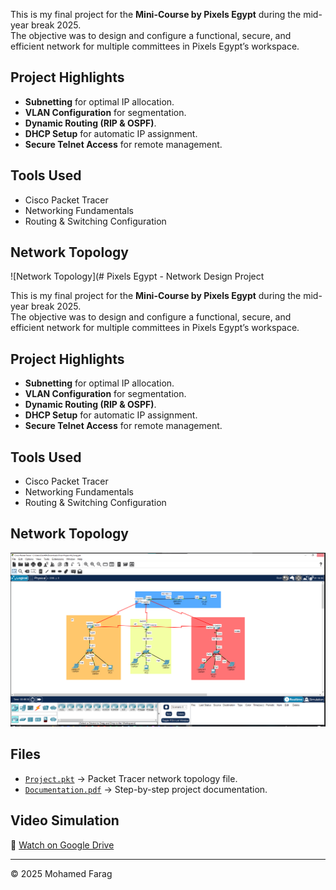 

This is my final project for the **Mini-Course by Pixels Egypt** during the mid-year break 2025.  
The objective was to design and configure a functional, secure, and efficient network for multiple committees in Pixels Egypt’s workspace.

## Project Highlights
- **Subnetting** for optimal IP allocation.
- **VLAN Configuration** for segmentation.
- **Dynamic Routing (RIP & OSPF)**.
- **DHCP Setup** for automatic IP assignment.
- **Secure Telnet Access** for remote management.

## Tools Used
- Cisco Packet Tracer
- Networking Fundamentals
- Routing & Switching Configuration

## Network Topology
![Network Topology](# Pixels Egypt - Network Design Project

This is my final project for the **Mini-Course by Pixels Egypt** during the mid-year break 2025.  
The objective was to design and configure a functional, secure, and efficient network for multiple committees in Pixels Egypt’s workspace.

## Project Highlights
- **Subnetting** for optimal IP allocation.
- **VLAN Configuration** for segmentation.
- **Dynamic Routing (RIP & OSPF)**.
- **DHCP Setup** for automatic IP assignment.
- **Secure Telnet Access** for remote management.

## Tools Used
- Cisco Packet Tracer
- Networking Fundamentals
- Routing & Switching Configuration

## Network Topology
![Network Topology](Images/network_topology.png)

## Files
- [`Project.pkt`](Files/Final-Project-.pkt) → Packet Tracer network topology file.  
- [`Documentation.pdf`](Files/Final-Project-Document.pdf) → Step-by-step project documentation.  


## Video Simulation
🎥 [Watch on Google Drive](https://drive.google.com/file/d/1-jSecWljj0HqH9_5lAGbKDPRvhhHsbQa/view?usp=sharing)

---

© 2025 Mohamed Farag



